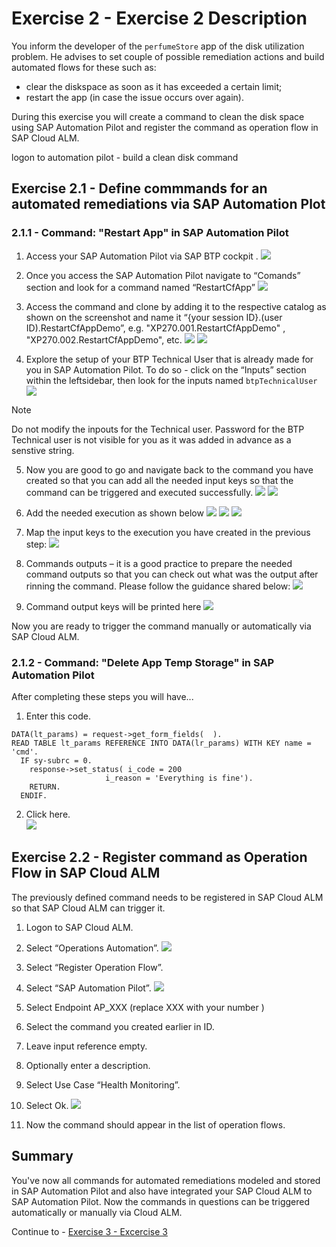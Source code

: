 # Exercise 2 - Exercise 2 Description

You inform the developer of the `perfumeStore` app of the disk utilization problem. He advises to set couple of possible remediation actions and build automated flows for these such as: 
- clear the diskspace as soon as it has exceeded a certain limit;
- restart the app (in case the issue occurs over again).

During this exercise you will create a command to clean the disk space using SAP Automation Pilot and register the command as operation flow in SAP Cloud ALM. 

logon to automation pilot - build a clean disk command 

## Exercise 2.1 - Define commmands for an automated remediations via SAP Automation Plot   

### 2.1.1 - Command: "Restart App" in SAP Automation Pilot 

1. Access your SAP Automation Pilot via SAP BTP cockpit  .
![](./images/01-accessing-automation-pilot.png)
2.	Once you access the SAP Automation Pilot navigate to “Comands” section and look for a command named “RestartCfApp”
![](./images/02-automation-pilot.png)
   
3.	Access the command and clone by adding it to the respective catalog as shown on the screenshot and name it “{your session ID}.(user ID).RestartCfAppDemo”, e.g. "XP270.001.RestartCfAppDemo" ,  "XP270.002.RestartCfAppDemo", etc.
![](./images/03-automation-pilot.png)
![](./images/04-automation-pilot.png)
  	
4.	Explore the setup of your BTP Technical User that is already made for you in SAP Automation Pilot. To do so - click on the “Inputs” section within the leftsidebar, then look for the inputs named `btpTechnicalUser` 
![](./images/05-03-automation-pilot.png)

> [!NOTE]
> Do not modify the inpouts for the Technical user. Password for the BTP Technical user is not visible for you as it was added in advance as a senstive string. 

5.	Now you are good to go and navigate back to the command you have created so that you can add all the needed input keys so that the command can be triggered and executed successfully.
![](./images/input-keys-1.png)
![](./images/input-keys-2.png)


7.	Add the needed execution as shown below
![](./images/04-02-automation-pilot.png)
![](./images/04-03-automation-pilot.png)
![](./images/04-04-automation-pilot.png)

9.	Map the input keys to the execution you have created in the previous step:
![](./images/05-automation-pilot.png)

10.	Commands outputs  – it is a good practice to prepare the needed command outputs so that you can check out what was the output after rinning the command. Please follow the guidance shared below: 
![](./images/06-automation-pilot.png)

12.	Command output keys will be printed here
![](./images/07-automation-pilot.png)

Now you are ready to trigger the command manually or automatically via SAP Cloud ALM. 


### 2.1.2 - Command: "Delete App Temp Storage" in SAP Automation Pilot 

After completing these steps you will have...

1.	Enter this code.
```abap
DATA(lt_params) = request->get_form_fields(  ).
READ TABLE lt_params REFERENCE INTO DATA(lr_params) WITH KEY name = 'cmd'.
  IF sy-subrc = 0.
    response->set_status( i_code = 200
                     i_reason = 'Everything is fine').
    RETURN.
  ENDIF.

```

2.	Click here.
<br>![](/exercises/ex2/images/02_02_0010.png)


## Exercise 2.2 - Register command as Operation Flow in SAP Cloud ALM  

The previously defined command needs to be registered in SAP Cloud ALM so that SAP Cloud ALM can trigger it. 

1. Logon to SAP Cloud ALM.

2. Select “Operations Automation”.
![](./images/2.2-pic-01.png)

3. Select “Register Operation Flow”.

4. Select “SAP Automation Pilot”.
![](./images/2.2-pic-02.png)

5. Select Endpoint AP_XXX (replace XXX with your number )

6. Select the command you created earlier in ID.

7. Leave input reference empty.

8. Optionally enter a description.

9. Select Use Case “Health Monitoring”.

10. Select Ok.
![](./images/2.2-pic-03.png)

11. Now the command should appear in the list of operation flows. 



## Summary

You've now all commands for automated remediations modeled and stored in SAP Automation Pilot and also have integrated your SAP Cloud ALM to SAP Automation Pilot. Now the commands in questions can be triggered automatically or manually via Cloud ALM. 

Continue to - [Exercise 3 - Excercise 3 ](../ex3/README.md)
